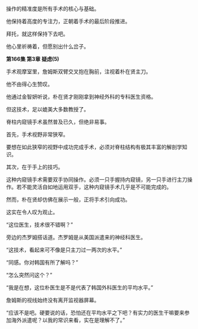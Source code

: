 操作的精准度是所有手术的核心与基础。

他保持着高度的专注力，正朝着手术的最后阶段推进。

拜托，就这样保持下去吧。

他心里祈祷着，但愿别出什么岔子。

**第166集 第3章 疑虑(5)**

手术观摩室里，詹姆斯双臂交叉抱在胸前，注视着朴在贤主刀。

他不由得心生赞叹。

他通过金智妍听说，朴在贤才刚刚拿到神经外科的专科医生资格。

但这技术，足以媲美大多数教授了。

脊柱内窥镜手术虽然普及已久，但绝非易事。

首先，手术视野非常狭窄。

要想在如此狭窄的视野中成功完成手术，必须对脊柱结构有极其丰富的解剖学知识。

其次，在于手上的技巧。

这种内窥镜手术需要双手协同操作。必须一只手握持内窥镜，另一只手进行主刀操作。若不能灵活自如地运用双手，这种内窥镜手术几乎是不可能完成的。

然而，朴在贤却仿佛在展示一般，正将手术引向成功。

这实在令人叹为观止。

“这位医生，技术很不错啊？”

旁边的杰罗姆搭话道。杰罗姆是从美国派遣来的神经科医生。

“这技术，看起来可不像是只主刀过一两次的水平。”

“同感。你对韩国有所了解吗？”

“怎么突然问这个？”

“我是在想，这位朴医生是不是代表了韩国外科医生的平均水平。”

詹姆斯的视线始终没有离开监视器屏幕。

“应该不是吧。硬要说的话，恐怕还在平均水平之下吧？有实力的医生干嘛要来参加海外派遣呢？以我的常识来看，实在是理解不了。”